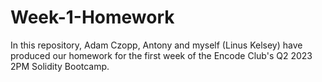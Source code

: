 # Week-1-Homework

In this repository, Adam Czopp, Antony and myself (Linus Kelsey) have produced our homework for the first week of the Encode Club's Q2 2023 2PM Solidity Bootcamp.